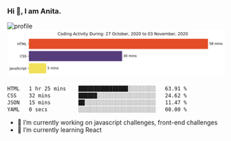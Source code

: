 ### Hi 👋, I am Anita.
<img src="https://github.com/Anita-joseph/Anita-joseph/blob/master/profile-readme.jpg" alt="profile" width="1200"/>
<img src="https://github.com/Anita-joseph/Anita-joseph/blob/master/images/stat.svg" alt="Anita WakaTime Activity"/>


<!--START_SECTION:waka-->
```text
HTML   1 hr 25 mins    ████████████████░░░░░░░░░   63.91 % 
CSS    32 mins         ██████░░░░░░░░░░░░░░░░░░░   24.62 % 
JSON   15 mins         ██░░░░░░░░░░░░░░░░░░░░░░░   11.47 % 
YAML   0 secs          ░░░░░░░░░░░░░░░░░░░░░░░░░   00.00 %
```
<!--END_SECTION:waka-->

- 🔭 I’m currently working on javascript challenges, front-end challenges
- 🌱 I’m currently learning React
<!-- - 👯 I’m looking to collaborate on ...
- 🤔 I’m looking for help with API, JSON
- 💬 Ask me about CSS
- 📫 How to reach me: ...
- 😄 Pronouns: ...
- ⚡ Fun fact: ...-->
